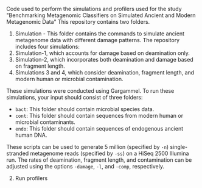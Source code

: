 
Code used to perform the simulations and profilers used for the study "Benchmarking Metagenomic Classifiers on Simulated Ancient and Modern Metagenomic Data"
This repository contains two folders.
1. Simulation -
This folder contains the commands to simulate ancient metagenome data with different damage patterns.
The repository includes four simulations:
1. Simulation-1, which accounts for damage based on deamination only.
2. Simulation-2, which incorporates both deamination and damage based on fragment length.
3. Simulations 3 and 4, which consider deamination, fragment length, and modern human or microbial contamination.

These simulations were conducted using Gargammel. To run these simulations, your input should consist of three folders:
- `bact`: This folder should contain microbial species data.
- `cont`: This folder should contain sequences from modern human or microbial contaminants.
- `endo`: This folder should contain sequences of endogenous ancient human DNA.

These scripts can be used to generate 5 million (specified by `-n`) single-stranded metagenome reads (specified by `-ss`) on a HiSeq 2500 Illumina run. The rates of deamination, fragment length, and contamination can be adjusted using the options `-damage`, `-l`, and `-comp`, respectively.   

2. Run profilers
   
   
   


